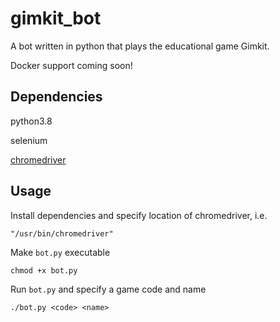 # gimkit_bot

A bot written in python that plays the educational game Gimkit.

Docker support coming soon!

## Dependencies

python3.8

selenium

[chromedriver](https://chromedriver.chromium.org/)

## Usage

Install dependencies and specify location of chromedriver, i.e.

`"/usr/bin/chromedriver"`

Make `bot.py` executable

`chmod +x bot.py`

Run `bot.py` and specify a game code and name

`./bot.py <code> <name>`
